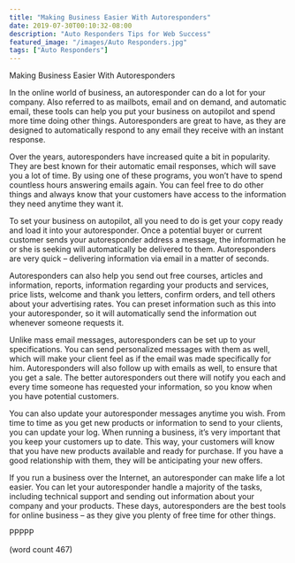 ```yaml
---
title: "Making Business Easier With Autoresponders"
date: 2019-07-30T00:10:32-08:00
description: "Auto Responders Tips for Web Success"
featured_image: "/images/Auto Responders.jpg"
tags: ["Auto Responders"]
---
```


Making Business Easier With Autoresponders

In the online world of business, an autoresponder can do a lot for your company.  Also referred to as mailbots, email and on demand, and automatic email, these tools can help you put your business on autopilot and spend more time doing other things.  Autoresponders are great to have, as they are designed to automatically respond to any email they receive with an instant response.

Over the years, autoresponders have increased quite a bit in popularity.  They are best known for their automatic email responses, which will save you a lot of time.  By using one of these programs, you won’t have to spend countless hours answering emails again.  You can feel free to do other things and always know that your customers have access to the information they need anytime they want it.

To set your business on autopilot, all you need to do is get your copy ready and load it into your autoresponder.  Once a potential buyer or current customer sends your autoresponder address a message, the information he or she is seeking will automatically be delivered to them.  Autoresponders are very quick – delivering information via email in a matter of seconds.

Autoresponders can also help you send out free courses, articles and information, reports, information regarding your products and services, price lists, welcome and thank you letters, confirm orders, and tell others about your advertising rates.  You can preset information such as this into your autoresponder, so it will automatically send the information out whenever someone requests it.

Unlike mass email messages, autoresponders can be set up to your specifications.  You can send personalized messages with them as well, which will make your client feel as if the email was made specifically for him.  Autoresponders will also follow up with emails as well, to ensure that you get a sale.  The better autoresponders out there will notify you each and every time someone has requested your information, so you know when you have potential customers.

You can also update your autoresponder messages anytime you wish.  From time to time as you get new products or information to send to your clients, you can update your log.  When running a business, it’s very important that you keep your customers up to date.  This way, your customers will know that you have new products available and ready for purchase.  If you have a good relationship with them, they will be anticipating your new offers.

If you run a business over the Internet, an autoresponder can make life a lot easier.  You can let your autoresponder handle a majority of the tasks, including technical support and sending out information about your company and your products.  These days, autoresponders are the best tools for online business – as they give you plenty of free time for other things.

PPPPP

(word count 467)
